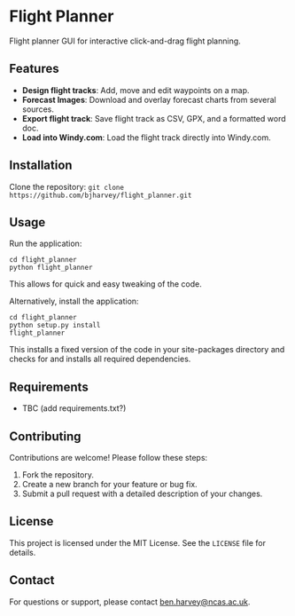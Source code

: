 # Flight Planner

Flight planner GUI for interactive click-and-drag flight planning.

## Features

- **Design flight tracks**: Add, move and edit waypoints on a map.
- **Forecast Images**: Download and overlay forecast charts from several sources.
- **Export flight track**: Save flight track as CSV, GPX, and a formatted word doc.
- **Load into Windy.com**: Load the flight track directly into Windy.com.

## Installation

Clone the repository:
    ```
    git clone https://github.com/bjharvey/flight_planner.git
    ```

## Usage

Run the application:
```
cd flight_planner
python flight_planner
```
This allows for quick and easy tweaking of the code.

Alternatively, install the application:
```
cd flight_planner
python setup.py install
flight_planner
```
This installs a fixed version of the code in your site-packages directory
and checks for and installs all required dependencies.

## Requirements

- TBC (add requirements.txt?)

## Contributing

Contributions are welcome! Please follow these steps:
1. Fork the repository.
2. Create a new branch for your feature or bug fix.
3. Submit a pull request with a detailed description of your changes.

## License

This project is licensed under the MIT License. See the `LICENSE` file for details.

## Contact

For questions or support, please contact ben.harvey@ncas.ac.uk.
